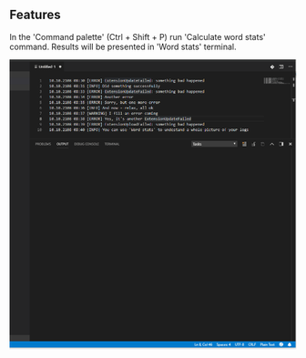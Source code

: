 ## Features

In the 'Command palette' (Ctrl + Shift + P) run 'Calculate word stats' command. Results will be presented in 'Word stats' terminal.

![Intro](./resources/intro.gif "Intro")
